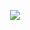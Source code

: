 <p align="center">
    <a href="https://github.com/DenverCoder1/readme-typing-svg">
    <img src="https://readme-typing-svg.herokuapp.com/?lines=Hello%20World!;I'm%20Menath;Passionate%20iOS%20Developer;Open-Source%20Enthusiast;Lecturer&font=Fira%20Code&center=true&width=440&height=45&color=ff4130&vCenter=true&size=28">
</p>